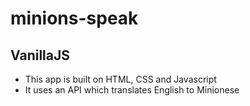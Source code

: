 # minions-speak

## VanillaJS

- This app is built on HTML, CSS and Javascript
- It uses an API which translates English to Minionese
